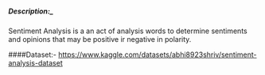 ##### Description:_
Sentiment Analysis is a an act of analysis words to determine sentiments and opinions that may be positive ir negative in polarity.

####Dataset:-
https://www.kaggle.com/datasets/abhi8923shriv/sentiment-analysis-dataset
